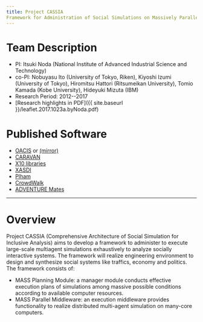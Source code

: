 ```yaml
---
title: Project CASSIA
Framework for Administration of Social Simulations on Massively Parallel Computers
---
```


# Team Description

* PI: Itsuki Noda (National Institute of Advanced Industrial Science and Technology)
* co-PI: Nobuyasu Ito (University of Tokyo, Riken), Kiyoshi Izumi (University of Tokyo), Hiromitsu Hattori (Ritsumeikan University), Tomio Kamada (Kobe University), Hideyuki Mizuta (IBM)
* Research Period: 2012--2017
* [Research highlights in PDF]({{ site.baseurl }}/leaflet.2017.1023a.byNoda.pdf)

# Published Software

* [OACIS](https://github.com/crest-cassia/oacis)
  or [(mirror)](http://www.aics.riken.jp/jp/k/aics-software/)
* [CARAVAN](https://github.com/crest-cassia/caravan)
* [X10 libraries](http://x10-lang.org/)
* [XASDI](http://x10-lang.org/xasdi/) 
* [Plham](https://hub.docker.com/r/oacis/oacis_jupyter_plham/)
* [CrowdWalk](https://github.com/crest-cassia/CrowdWalk)
* [ADVENTURE Mates](http://adventure.sys.t.u-tokyo.ac.jp/jp/download/Mates.html)

---

# Overview

Project CASSIA (Comprehensive Architecture of Social Simulation for Inclusive Analysis) aims to develop a framework to administer to execute large-scale multiagent simulations exhaustively to analyze socially interactive systems. The framework will realize engineering environment to design and synthesize social systems like traffics, economy and politics.
The framework consists of:
* MASS Planning Module: a manager module conducts effective execution plans of simulations among massive possible conditions according to available computer resources.
* MASS Parallel Middleware: an execution middleware provides functionality to realize distributed multi-agent simulation on many-core computers.

